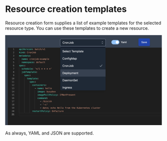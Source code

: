 # Resource creation templates

Resource creation form supplies a list of example templates for the selected resource type. You can use these templates to create a new resource.

![Resource Creation Form](./img/create-template.png)

As always, YAML and JSON are supported.
